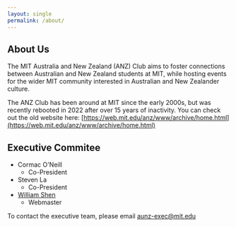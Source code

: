 ```yaml
---
layout: single
permalink: /about/
---
```


## About Us
The MIT Australia and New Zealand (ANZ) Club aims to foster connections between Australian and New Zealand students at MIT, while hosting events for the wider MIT community interested in Australian and New Zealander culture.

The ANZ Club has been around at MIT since the early 2000s, but was recently rebooted in 2022 after over 15 years of inactivity. You can check out the old website here: [https://web.mit.edu/anz/www/archive/home.html](https://web.mit.edu/anz/www/archive/home.html)

## Executive Commitee

- Cormac O'Neill
    - Co-President
- Steven La
    - Co-President
- [William Shen](https://shen.nz)
    - Webmaster

To contact the executive team, please email [aunz-exec@mit.edu](mailto:aunz-exec@mit.edu)
